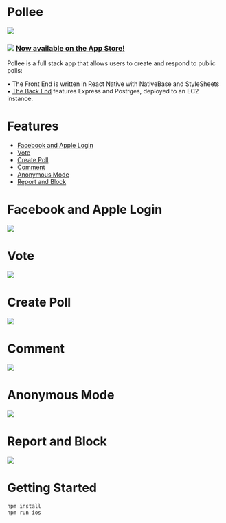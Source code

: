 # Pollee 
![](/assets/samples.png) 
### ![](/assets/screenshots/appStore.png)  [Now available on the App Store!](https://apps.apple.com/us/app/pollee/id1518427274?ls=1) 

Pollee is a full stack app that allows users to create and respond to public polls:

• The Front End is written in React Native with NativeBase and StyleSheets <br>
• [The Back End](https://github.com/robertheler/pollee-server) features Express and Postrges, deployed to an EC2 instance.

# Features
* [Facebook and Apple Login](#facebook-and-apple-login)
* [Vote](#vote)
* [Create Poll](#create-poll)
* [Comment](#comment)
* [Anonymous Mode](#anonymous-mode)
* [Report and Block](#report-and-block)
# Facebook and Apple Login
![](/assets/gifs/login.gif) 
# Vote
![](/assets/gifs/vote.gif) 
# Create Poll
![](/assets/gifs/post.gif) 
# Comment
![](/assets/gifs/comment.gif) 
# Anonymous Mode
![](/assets/gifs/anonymous.gif) 
# Report and Block
![](/assets/gifs/report.gif) 


# Getting Started
```sh
npm install
npm run ios
```
